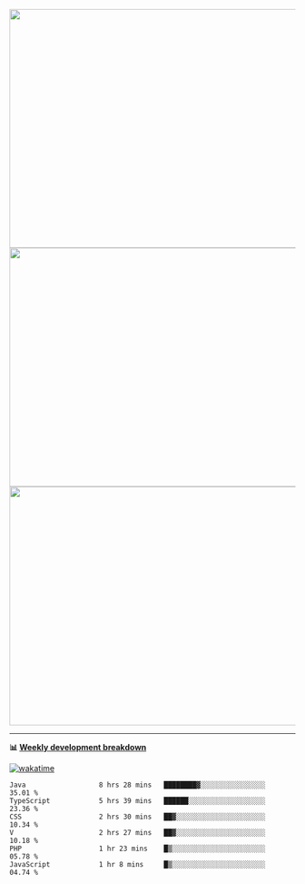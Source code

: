 <p float="left" align="middle"><img src="https://user-images.githubusercontent.com/56089155/195064669-12bd89bb-53c9-44b1-9fd8-993f93f585e1.png" width="600px" height="420px">
<img src="https://user-images.githubusercontent.com/56089155/195064706-c37aa3c8-f669-46c9-abba-1eadcbb910c5.png" width="600px" height="420px">
<img src="https://user-images.githubusercontent.com/56089155/195064753-0de674c7-4fc7-4831-a8a5-402e19cc77be.png" width="600px" height="420px"></p>

<hr />

**📊 [Weekly development breakdown](https://wakatime.com/@Ari24)**

[![wakatime](https://wakatime.com/badge/user/ca34c016-707f-4382-84cf-1823913a1423.svg)](https://wakatime.com/@ca34c016-707f-4382-84cf-1823913a1423)

<!--START_SECTION:waka-->

```text
Java                  8 hrs 28 mins   ████████▓░░░░░░░░░░░░░░░░   35.01 %
TypeScript            5 hrs 39 mins   ██████░░░░░░░░░░░░░░░░░░░   23.36 %
CSS                   2 hrs 30 mins   ██▓░░░░░░░░░░░░░░░░░░░░░░   10.34 %
V                     2 hrs 27 mins   ██▓░░░░░░░░░░░░░░░░░░░░░░   10.18 %
PHP                   1 hr 23 mins    █▒░░░░░░░░░░░░░░░░░░░░░░░   05.78 %
JavaScript            1 hr 8 mins     █▒░░░░░░░░░░░░░░░░░░░░░░░   04.74 %
```

<!--END_SECTION:waka-->
